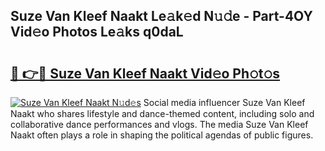 ## Suze Van Kleef Naakt Le𝚊k𝚎d N𝚞𝚍e - Part-4OY Vid𝚎o Photos Le𝚊ks q0daL

# <h2><a href="http://fb4yya.evod.top/?m=Suze+Van+Kleef+Naakt">🔗 👉🔴 Suze Van Kleef Naakt Vid𝚎o Ph𝚘t𝚘s</a></h2>

[![Suze Van Kleef Naakt N𝚞d𝚎s](https://i.imgur.com/8V9OHl7.gif)](http://fb4yya.evod.top/?m=Suze+Van+Kleef+Naakt)
Social media influencer Suze Van Kleef Naakt who shares lifestyle and dance-themed content, including solo and collaborative dance performances and vlogs. The media Suze Van Kleef Naakt often plays a role in shaping the political agendas of public figures. 
